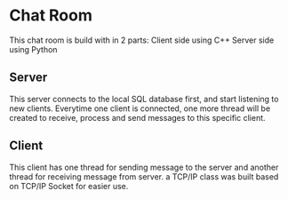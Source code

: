 # Chat Room
This chat room is build with in 2 parts:
Client side using C++
Server side using Python

## Server
This server connects to the local SQL database first, and start listening to new clients.
Everytime one client is connected, one more thread will be created to receive, process and send messages to this specific client.

## Client
This client has one thread for sending message to the server and another thread for receiving message from server.
a TCP/IP class was built based on TCP/IP Socket for easier use.
